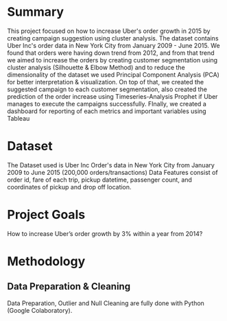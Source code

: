 # Summary
This project focused on how to increase Uber's order growth in 2015 by creating campaign suggestion using cluster analysis.
The dataset contains Uber Inc's order data in New York City from January 2009 - June 2015.
We found that orders were having down trend from 2012, and from that trend we aimed to increase the orders by creating customer segmentation using cluster analysis (Silhouette & Elbow Method) and to reduce the dimensionality of the dataset we used Principal Component Analysis (PCA) for better interpretation & visualization. On top of that, we created the suggested campaign to each customer segmentation, also created the prediction of the order increase using Timeseries-Analysis Prophet if Uber manages to execute the campaigns successfully. FInally, we created a dashboard for reporting of each metrics and important variables using Tableau
# Dataset
The Dataset used is Uber Inc Order's data in New York City from January 2009 to June 2015 (200,000 orders/transactions)
Data Features consist of order id, fare of each trip, pickup datetime, passenger count, and coordinates of pickup and drop off location.
# Project Goals
How to increase Uber’s order growth by 3% within a year from 2014?
# Methodology
## Data Preparation & Cleaning
Data Preparation, Outlier and Null Cleaning are fully done with Python (Google Colaboratory).


